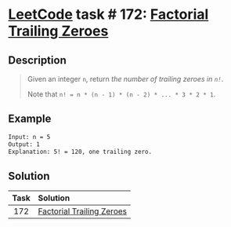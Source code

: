 # [LeetCode][leetcode] task # 172: [Factorial Trailing Zeroes][task]

Description
-----------

> Given an integer `n`, return _the number of trailing zeroes in `n!`_.
> 
> Note that `n! = n * (n - 1) * (n - 2) * ... * 3 * 2 * 1`.

Example
-------

```sh
Input: n = 5
Output: 1
Explanation: 5! = 120, one trailing zero.
```

Solution
--------

| Task | Solution                              |
|:----:|:--------------------------------------|
| 172  | [Factorial Trailing Zeroes][solution] |


[leetcode]: <http://leetcode.com/>
[task]: <https://leetcode.com/problems/factorial-trailing-zeroes/>
[solution]: <https://github.com/wellaxis/witalis-jkit/blob/main/module/tasks/src/main/java/com/witalis/jkit/tasks/core/task/leetcode/h2/p172/option/Practice.java>
